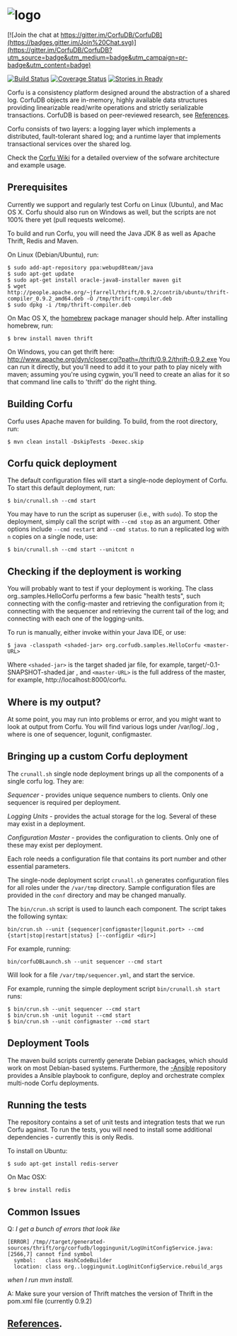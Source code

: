 # ![logo](https://github.com/CorfuDB/CorfuDB/blob/master/resources/corfu.png "Corfu")               

[![Join the chat at https://gitter.im/CorfuDB/CorfuDB](https://badges.gitter.im/Join%20Chat.svg)](https://gitter.im/CorfuDB/CorfuDB?utm_source=badge&utm_medium=badge&utm_campaign=pr-badge&utm_content=badge)

[![Build Status](https://travis-ci.org/CorfuDB/CorfuDB.svg?branch=master)](https://travis-ci.org/CorfuDB/CorfuDB) [![Coverage Status](https://coveralls.io/repos/CorfuDB/CorfuDB/badge.svg?branch=master)](https://coveralls.io/r/CorfuDB/CorfuDB?branch=master) 
[![Stories in Ready](https://badge.waffle.io/CorfuDB/CorfuDB.png?label=ready&title=Ready)](https://waffle.io/CorfuDB/CorfuDB)


Corfu is a consistency platform designed around the abstraction
of a shared log. CorfuDB objects are in-memory, highly available
data structures providing linearizable read/write operations and
strictly serializable transactions. CorfuDB is based on
peer-reviewed research, see [References](https://github.com/CorfuDB/CorfuDB/wiki/White-papers). 

Corfu consists of two layers: a logging layer
which implements a distributed, fault-tolerant shared log; and a
runtime layer that implements transactional services over the shared log.

Check the [Corfu Wiki](https://github.com/CorfuDB/CorfuDB/wiki) for a detailed overview of the sofware architecture and example usage.

## Prerequisites
Currently we support and regularly test Corfu on Linux (Ubuntu), and
Mac OS X. Corfu should also run on Windows as well, but the scripts
are not 100% there yet (pull requests welcome).

To build and run Corfu, you will need the Java JDK 8 as well as Apache
Thrift, Redis and Maven.

On Linux (Debian/Ubuntu), run:
```
$ sudo add-apt-repository ppa:webupd8team/java
$ sudo apt-get update
$ sudo apt-get install oracle-java8-installer maven git
$ wget http://people.apache.org/~jfarrell/thrift/0.9.2/contrib/ubuntu/thrift-compiler_0.9.2_amd64.deb -O /tmp/thrift-compiler.deb
$ sudo dpkg -i /tmp/thrift-compiler.deb
```

On Mac OS X, the [homebrew](http://brew.sh) package manager should help.
After installing homebrew, run:
```
$ brew install maven thrift
```

On Windows, you can get thrift here:
http://www.apache.org/dyn/closer.cgi?path=/thrift/0.9.2/thrift-0.9.2.exe
You can run it directly, but you'll need to add it to your path to play nicely 
with maven; assuming you're using cygwin, you'll need to create an alias for
it so that command line calls to 'thrift' do the right thing. 

## Building Corfu

Corfu uses Apache maven for building. To build, from the root
directory, run:

```
$ mvn clean install -DskipTests -Dexec.skip

```

## Corfu quick deployment

The default configuration files will start a single-node deployment
of Corfu. To start this default deployment, run:

```
$ bin/crunall.sh --cmd start
```

You may have to run the script as superuser (i.e., with `sudo`).
To stop the deployment, simply call the script with `--cmd stop` as
an argument. Other options include `--cmd restart` and `--cmd status`. to run a replicated log with `n` copies on a single node, use:

```
$ bin/crunall.sh --cmd start --unitcnt n
```

## Checking if the deployment is working

You will probably want to test if your deployment is working. The class org..samples.HelloCorfu performs a few basic "health tests", such connecting with the config-master and retrieving the configuration from it; connecting with the sequencer and retrieving the current tail of the log; and connecting with each one of the logging-units.

To run is manually, either invoke within your Java IDE, or use:
```
$ java -classpath <shaded-jar> org.corfudb.samples.HelloCorfu <master-URL>
```
Where `<shaded-jar>` is the target shaded jar file, for example, target/-0.1-SNAPSHOT-shaded.jar , and `<master-URL>` is the full address of the master, for example,
http://localhost:8000/corfu.

## Where is my output?

At some point, you may run into problems or error, and you might want to look at output from Corfu. You will find various logs under /var/log/.<rolename>.log , where <rolename> is
one of sequencer, logunit, configmaster.

## Bringing up a custom Corfu deployment

The `crunall.sh` single node deployment brings up all the components of a single corfu log. They are:

*Sequencer* - provides unique sequence numbers to clients. Only one
sequencer is required per deployment.

*Logging Units* - provides the actual storage for the log. Several of
these may exist in a deployment.

*Configuration Master* - provides the configuration to clients. Only
one of these may exist per deployment.

Each  role needs a configuration file that contains its port number and other essential parameters. 

The single-node deployment script `crunall.sh` generates configuration files for all roles under the `/var/tmp` directory. Sample configuration files are provided in the `conf` directory and may be changed manually.

The `bin/crun.sh` script is used to launch each component. The script takes the following syntax:

`bin/crun.sh --unit {sequencer|configmaster|logunit.port> --cmd {start|stop|restart|status} [--configdir <dir>]`

For example, running:

`bin/corfuDBLaunch.sh --unit sequencer --cmd start`

Will look for a file `/var/tmp/sequencer.yml`, and start the service.

For example, running the simple deployment script
`bin/crunall.sh start` runs:

```
$ bin/crun.sh --unit sequencer --cmd start
$ bin/crun.sh -unit logunit --cmd start
$ bin/crun.sh --unit configmaster --cmd start
```

## Deployment Tools

The maven build scripts currently generate Debian packages, which should work
on most Debian-based systems. Furthermore, the [-Ansible](https://github.com/CorfuDB/-Ansible)
repository provides a Ansible playbook to configure, deploy and orchestrate
complex multi-node Corfu deployments.

## Running the tests

The repository contains a set of unit tests and integration tests that we run Corfu against.
To run the tests, you will need to install some additional dependencies - currently this is only
Redis.

To install on Ubuntu:
```
$ sudo apt-get install redis-server
```

On Mac OSX:
```
$ brew install redis
```
## Common Issues

Q: *I get a bunch of errors that look like*
```
[ERROR] /tmp//target/generated-sources/thrift/org/corfudb/loggingunit/LogUnitConfigService.java:[2566,7] cannot find symbol
  symbol:   class HashCodeBuilder
  location: class org..loggingunit.LogUnitConfigService.rebuild_args
```
*when I run mvn install.*

A: Make sure your version of Thrift matches the version of Thrift in the pom.xml file (currently 0.9.2)

## [References](https://github.com/CorfuDB//wiki/White-papers).
